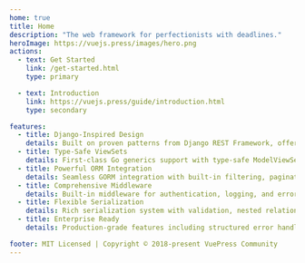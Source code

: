 ```yaml
---
home: true
title: Home
description: "The web framework for perfectionists with deadlines."
heroImage: https://vuejs.press/images/hero.png
actions:
  - text: Get Started
    link: /get-started.html
    type: primary

  - text: Introduction
    link: https://vuejs.press/guide/introduction.html
    type: secondary

features:
  - title: Django-Inspired Design
    details: Built on proven patterns from Django REST Framework, offering a familiar and battle-tested architecture for Go developers.
  - title: Type-Safe ViewSets
    details: First-class Go generics support with type-safe ModelViewSets and serializers for robust API development.
  - title: Powerful ORM Integration
    details: Seamless GORM integration with built-in filtering, pagination, and advanced querying capabilities.
  - title: Comprehensive Middleware
    details: Built-in middleware for authentication, logging, and error handling with panic recovery for production reliability.
  - title: Flexible Serialization
    details: Rich serialization system with validation, nested relationships, and custom field handling.
  - title: Enterprise Ready
    details: Production-grade features including structured error handling, permissions system, and database migrations.

footer: MIT Licensed | Copyright © 2018-present VuePress Community
---
```


[default-theme-home]: https://vuejs.press/reference/default-theme/frontmatter.html#home-page
